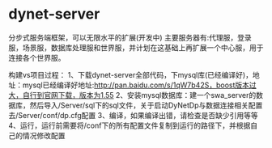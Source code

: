 # dynet-server
分步式服务端框架，可以无限水平的扩展(开发中)
主要服务器有:代理服，登录服，场景服，数据库处理服和世界服，并计划在这基础上再扩展一个中心服，用于连接各个世界服。

构建vs项目过程：
1、下载dynet-server全部代码，下mysql库(已经编译好)，地址：mysql已经编译好地址:http://pan.baidu.com/s/1qW7b42S，boost版本过大，自行到官网下载，版本为1.55
2、安装mysql数据库：建一个swa_server的数据库，然后导入/Server/sql下的sql文件，关于启动DyNetDp与数据连接相关配置去/Server/conf/dp.cfg配置
3、编译，如果编译出错，请检查是否缺少引用等等
4、运行，运行前需要将/conf下的所有配置文件复制到运行的路径下，并根据自己的情况修改配置

